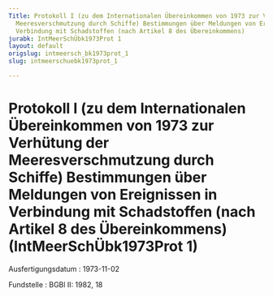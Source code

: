 ```yaml
---
Title: Protokoll I (zu dem Internationalen Übereinkommen von 1973 zur Verhütung der
  Meeresverschmutzung durch Schiffe) Bestimmungen über Meldungen von Ereignissen in
  Verbindung mit Schadstoffen (nach Artikel 8 des Übereinkommens)
jurabk: IntMeerSchÜbk1973Prot 1
layout: default
origslug: intmeersch_bk1973prot_1
slug: intmeerschuebk1973prot_1

---
```


# Protokoll I (zu dem Internationalen Übereinkommen von 1973 zur Verhütung der Meeresverschmutzung durch Schiffe) Bestimmungen über Meldungen von Ereignissen in Verbindung mit Schadstoffen (nach Artikel 8 des Übereinkommens) (IntMeerSchÜbk1973Prot 1)

Ausfertigungsdatum
:   1973-11-02

Fundstelle
:   BGBl II: 1982, 18

